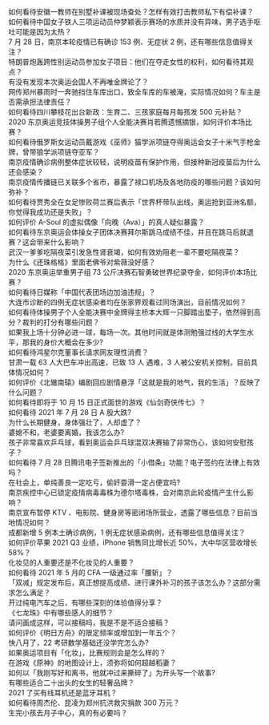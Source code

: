 如何看待安徽一教师在别墅补课被现场查处？怎样有效打击教师私下有偿补课？  
如何看待中国女子铁人三项运动员仲梦颖表示赛场的水质并没有异味，男子选手呕吐可能是因为太热？  
7 月 28 日，南京本轮疫情已有确诊 153 例、无症状 2 例，还有哪些信息值得关注？  
特朗普炮轰跨性别运动员参加女子项目：他们在夺走女性的权利，如何看待其观点？  
有没有发现本次奥运会国人不再唯金牌论了？  
网传郑州暴雨时一奔驰挡住车库出口，致全车库的车被淹，实际情况如何？车主是否需承担法律责任？  
如何看待四川攀枝花出台新政：生育二、三孩家庭每月每孩发 500 元补贴？  
2020 东京奥运竞技体操男子组个人全能决赛肖若腾遗憾摘银，如何评价本场比赛？  
如何看待俄罗斯女运动员戴游戏《巫师》猫学派项链夺得奥运会女子十米气手枪金牌，曾带狼学派项链夺亚军？  
南京疫情确诊病例整体症状较轻，说明疫苗有保护作用，但接种新冠疫苗后为什么还会感染？  
南京疫情传播链已关联多个省市，暴露了禄口机场及各地防疫的哪些问题？该如何弥补？  
如何看待贾秀全在女足惨败荷兰赛后表示「世界杯带队出线，奥运抢到亚洲名额，你觉得我成功还是失败」？  
如何评价 A-Soul 的虚拟偶像「向晚（Ava）」的真人疑似暴露？  
如何看待东京奥运会体操女子团体决赛拜尔斯跳马成绩不佳，并且在跳马后就退赛？这会带来什么影响？  
武汉一爹爹吃隔夜菜引发急性肾衰竭，如何有效劝阻老一辈不要吃隔夜菜？  
为什么《还珠格格》里面老佛爷对紫薇没好感？  
2020 东京奥运举重男子组 73 公斤决赛石智勇破世界纪录夺金，如何评价本场比赛？  
如何看待日媒称「中国代表团场边加油违规」？  
大连市诊断的四例无症状感染者均在张家界观看过同场演出，目前情况如何？  
如何看待体操男子个人全能决赛中金牌得主桥本大辉一只脚踏出垫子，依然得到高分？裁判的打分有哪些问题？  
如果我上场十分钟必进一球，每场一次。其他时间就是体测勉强过线的大学生水平，那我的身价大概会在多少?  
如何看待鸿星尔克董事长请求网友理性消费？  
甘肃一载 63 人大巴车冲出高速，已致 13 人 遇难，3 人被公安机关控制，目前具体情况如何？  
如何评价《北辙南辕》编剧回应剧情悬浮「这就是我的地气，我的生活」？反映了什么问题？  
如何看待即将于 10 月 15 日正式面世的游戏《仙剑奇侠传七》？  
如何看待 2021 年 7 月 28 日 A 股大跌?  
为什么长期健身，身体强壮了，人却虚了？  
婆媳不和，老婆要离婚，我该怎么办?  
孩子非常喜欢乒乓球，看到奥运会乒乓球混双决赛输了非常伤心，该如何安慰孩子？  
如何看待 7 月 28 日腾讯电子签新推出的「小借条」功能？电子签约在法律上有效吗？  
在社会上，单纯善良一定吃亏，偷奸耍滑一定占便宜吗?  
南京疾控中心已锁定疫情病毒毒株为德尔塔毒株，会对南京此轮疫情产生什么影响？  
南京宣布暂停 KTV 、电影院、健身房等密闭场所营业，透露了哪些信息？目前当地情况如何？  
成都新增 5 例本土确诊病例，1 例无症状感染病例，还有哪些信息值得关注？  
如何评价苹果 2021 Q3 业绩，iPhone 销售同比增长近 50%，大中华区营收增长 58%？  
化妆见的人重要还是不化妆见的人重要？  
如何看待 2021 年 5 月的 CFA 一级通过率「腰斩」？  
「双减」规定发布后，真正想提高成绩、进行课外补习的孩子该怎么办？这部分需求怎么满足？  
开过纯电汽车之后，有哪些深刻的体验值得分享？  
《七龙珠》中有哪些感人的细节？  
请问画成这样，可以接稿吗，我是不是不适合接稿？  
如何评价《明日方舟》的限定频率或增加到一年五个？  
快八月了，22 考研数学基础还没学完怎么办?  
如果奥运项目有「化妆」，比赛规则会是怎么样的？  
在游戏《原神》的地图设计上，须弥将如何超越稻妻？  
如何以「我刚写好和离书，他就冲过来撕碎了」为开头写一个故事?  
有哪些适合二十出头的女生的轻奢品牌？  
2021 了买有线耳机还是蓝牙耳机？  
如何看待周杰伦、昆凌为郑州抗洪救灾捐款 300 万元？  
生完小孩去月子中心，真的有必要吗？  
